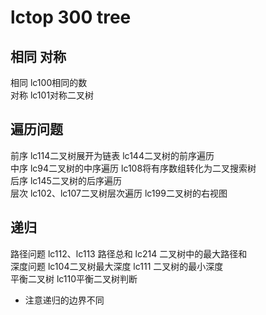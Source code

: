 # lctop 300  tree 
## 相同 对称 
相同  lc100相同的数    
对称  lc101对称二叉树  
## 遍历问题
前序   lc114二叉树展开为链表 lc144二叉树的前序遍历  
中序 lc94二叉树的中序遍历 lc108将有序数组转化为二叉搜索树  
后序    lc145二叉树的后序遍历  
层次 lc102、lc107二叉树层次遍历  lc199二叉树的右视图  
## 递归
路径问题 lc112、lc113 路径总和 lc214 二叉树中的最大路径和  
深度问题 lc104二叉树最大深度 lc111 二叉树的最小深度  
平衡二叉树 lc110平衡二叉树判断    
* 注意递归的边界不同    


